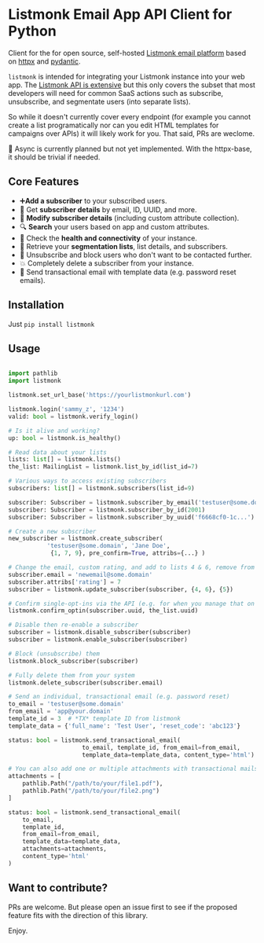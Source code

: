 # Listmonk Email App API Client for Python

Client for the for open source, self-hosted [Listmonk email platform](https://listmonk.app) based on 
[httpx](https://www.python-httpx.org) and [pydantic](https://pydantic.dev).  

`listmonk` is intended for integrating your Listmonk instance into your web app. The [Listmonk API is extensive](https://listmonk.app/docs/apis/apis/) but this only covers the subset that most developers will need for common SaaS actions such as subscribe, unsubscribe, and segmentate users (into separate lists).

So while it doesn't currently cover every endpoint (for example you cannot create a list programatically nor can you edit HTML templates for campaigns over APIs) it will likely work for you. That said, PRs are weclome.

🔀 Async is currently planned but not yet implemented. With the httpx-base, it should be trivial if needed.

## Core Features

* ➕**Add a subscriber** to your subscribed users. 
* 🙎 Get **subscriber details** by email, ID, UUID, and more.
* 📝 **Modify subscriber details** (including custom attribute collection).
* 🔍 **Search** your users based on app and custom attributes.
* 🏥 Check the **health and connectivity** of your instance.
*  👥 Retrieve your **segmentation lists**,  list details, and subscribers.
* 🙅 Unsubscribe and block users who don't want  to be contacted further.
* 💥 Completely delete a subscriber from your instance.
* 📧 Send transactional email with template data (e.g. password reset emails).

## Installation

Just `pip install listmonk`


## Usage

```python

import pathlib
import listmonk

listmonk.set_url_base('https://yourlistmonkurl.com')

listmonk.login('sammy_z', '1234')
valid: bool = listmonk.verify_login()

# Is it alive and working?
up: bool = listmonk.is_healthy()

# Read data about your lists
lists: list[] = listmonk.lists()
the_list: MailingList = listmonk.list_by_id(list_id=7)

# Various ways to access existing subscribers
subscribers: list[] = listmonk.subscribers(list_id=9)

subscriber: Subscriber = listmonk.subscriber_by_email('testuser@some.domain')
subscriber: Subscriber = listmonk.subscriber_by_id(2001)
subscriber: Subscriber = listmonk.subscriber_by_uuid('f6668cf0-1c...')

# Create a new subscriber
new_subscriber = listmonk.create_subscriber(
           'testuser@some.domain', 'Jane Doe',
            {1, 7, 9}, pre_confirm=True, attribs={...} )

# Change the email, custom rating, and add to lists 4 & 6, remove from 5.
subscriber.email = 'newemail@some.domain'
subscriber.attribs['rating'] = 7
subscriber = listmonk.update_subscriber(subscriber, {4, 6}, {5})

# Confirm single-opt-ins via the API (e.g. for when you manage that on your platform)
listmonk.confirm_optin(subscriber.uuid, the_list.uuid)

# Disable then re-enable a subscriber
subscriber = listmonk.disable_subscriber(subscriber)
subscriber = listmonk.enable_subscriber(subscriber)

# Block (unsubscribe) them
listmonk.block_subscriber(subscriber)

# Fully delete them from your system
listmonk.delete_subscriber(subscriber.email)

# Send an individual, transactional email (e.g. password reset)
to_email = 'testuser@some.domain'
from_email = 'app@your.domain'
template_id = 3  # *TX* template ID from listmonk
template_data = {'full_name': 'Test User', 'reset_code': 'abc123'}

status: bool = listmonk.send_transactional_email(
                     to_email, template_id, from_email=from_email, 
                     template_data=template_data, content_type='html')

# You can also add one or multiple attachments with transactional mails
attachments = [
    pathlib.Path("/path/to/your/file1.pdf"),
    pathlib.Path("/path/to/your/file2.png")
]

status: bool = listmonk.send_transactional_email(
    to_email,
    template_id,
    from_email=from_email,
    template_data=template_data,
    attachments=attachments,
    content_type='html'
)
```

## Want to contribute?

PRs are welcome. But please open an issue first to see if the proposed feature fits with the direction of this library.

Enjoy.
